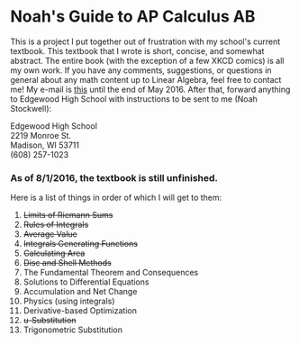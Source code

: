 # Noah's Guide to AP Calculus AB
This is a project I put together out of frustration with my school's current textbook. This textbook that I wrote is short, concise, and somewhat abstract. The entire book (with the exception of a few XKCD comics) is all my own work. If you have any comments, suggestions, or questions in general about any math content up to Linear Algebra, feel free to contact me! My e-mail is [this](mailto:noah.stockwell@edgewoodhs.org "my e-mail") until the end of May 2016. After that, forward anything to Edgewood High School with instructions to be sent to me (Noah Stockwell):

Edgewood High School <br/>
2219 Monroe St. <br/>
Madison, WI 53711 <br/>
(608) 257-1023



### As of 8/1/2016, the textbook is still unfinished.
Here is a list of things in order of which I will get to them:

1. ~~Limits of Riemann Sums~~
2. ~~Rules of Integrals~~
3. ~~Average Value~~
4. ~~Integrals Generating Functions~~
5. ~~Calculating Area~~
6. ~~Disc and Shell Methods~~
7. The Fundamental Theorem and Consequences
8. Solutions to Differential Equations
9. Accumulation and Net Change
10. Physics (using integrals)
11. Derivative-based Optimization
12. ~~u-Substitution~~
13. Trigonometric Substitution
